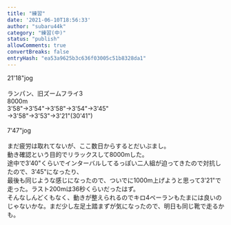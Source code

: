 ```yaml
---
title: "練習"
date: '2021-06-10T18:56:33'
author: "subaru44k"
category: "練習(中)"
status: "publish"
allowComments: true
convertBreaks: false
entryHash: "ea53a9625b3c636f03005c51b8328da1"
---
```

21'18"jog<br>
<br>
ランパン、旧ズームフライ3<br>
8000m<br>
3'58"→3'54"→3'58"→3'54"→3'45"<br>
→3'58"→3'53"→3'21"(30'41")<br>
<br>
7'47"jog<br>
<br>
まだ疲労は取れてないが、ここ数日からするとだいぶまし。<br>
動き確認という目的でリラックスして8000mした。<br>
途中で3'40"くらいでインターバルしてるっぽい二人組が迫ってきたので対抗したので、3'45"になったり、<br>
最後も同じような感じになったので、ついでに1000m上げようと思って3'21"で走った。ラスト200mは36秒くらいだったはず。<br>
そんなしんどくもなく、動きが整えられるのでキロ4ペーランもたまには良いのじゃないかな。まだ少し左足土踏まずが気になったので、明日も同じ靴で走るかも。<br>
